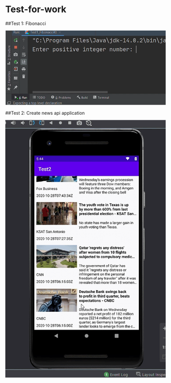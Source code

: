 # Test-for-work
##Test 1: Fibonacci 

![](Test_1.gif)

##Test 2: Create news api application 

![](Test2.gif)
